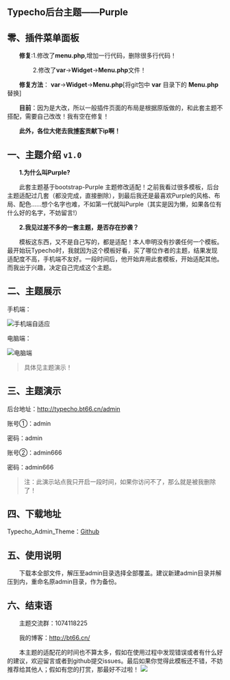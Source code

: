 ## Typecho后台主题——Purple

零、插件菜单面板
------

&emsp;&emsp;**修复**:1.修改了**menu.php**,增加一行代码，删除很多行代码！

&emsp;&emsp; &emsp;&emsp;2.修改了**var**→**Widget**→**Menu.php**文件！

&emsp;&emsp;**修复方法**： **var**→**Widget**→**Menu.php**[将git包中 **var** 目录下的 **Menu.php**替换]

&emsp;&emsp;**目前**：因为是大改，所以一般插件页面的布局是根据原版做的，和此套主题不搭配，需要自己改改！我有空在修复！

&emsp;&emsp;**此外，各位大佬去我[博客](http://bt66.cn)贡献下ip啊！**

一、主题介绍 `v1.0`
------

&emsp;&emsp;**1.为什么叫Purple?**


&emsp;&emsp;此套主题基于bootstrap-Purple 主题修改适配！之前我看过很多模板，后台主题适配过几套（都没完成，直接删除），到最后我还是最喜欢Purple的风格、布局、配色......想个名字也难，不如第一代就叫Purple（其实是因为懒，如果各位有什么好的名字，不妨留言!）

&emsp;&emsp;**2.我见过差不多的一套主题，是否存在抄袭？**


&emsp;&emsp;模板这东西，又不是自己写的，都是适配！本人申明没有抄袭任何一个模板。最开始玩Typecho时，我就因为这个模板好看，买了哪位作者的主题，结果发现适配度不高，手机端不友好。一段时间后，他开始弃用此套模板，开始适配其他。而我出于兴趣，决定自己完成这个主题。

二、主题展示
------

手机端：

![手机端自适应](http://img.bt66.cn/blog3-1.png)

电脑端：

![电脑端](http://img.bt66.cn/blog3-2.png)



> 具体见主题演示！

三、主题演示
------

后台地址：http://typecho.bt66.cn/admin

账号①：admin

密码：admin

账号②：admin666

密码：admin666

> 注：此演示站点我只开启一段时间，如果你访问不了，那么就是被我删除了！


四、下载地址
------

Typecho_Admin_Theme：[Github](https://github.com/yn-zxj/Typecho_Admin_Theme)

五、使用说明
------

&emsp;&emsp;下载本全部文件，解压至admin目录选择全部覆盖。建议新建admin目录并解压到内，重命名原admin目录，作为备份。

六、结束语
-----
&emsp;&emsp;主题交流群：1074118225

&emsp;&emsp;我的博客：http://bt66.cn/

&emsp;&emsp;本主题的适配花的时间也不算太多，假如在使用过程中发现错误或者有什么好的建议，欢迎留言或者到github提交issues。最后如果你觉得此模板还不错，不妨推荐给其他人；假如有您的打赏，那最好不过啦！ 
![](http://img.bt66.cn/blogsk.png)